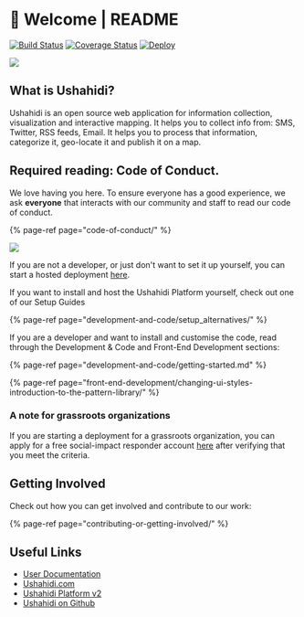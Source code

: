 # 👋 Welcome \| README

[![Build Status](https://travis-ci.org/ushahidi/platform.png)](https://travis-ci.org/ushahidi/platform) [![Coverage Status](https://coveralls.io/repos/github/ushahidi/platform/badge.svg)](https://coveralls.io/github/ushahidi/platform) [![Deploy](https://www.herokucdn.com/deploy/button.png)](https://heroku.com/deploy)

![](.gitbook/assets/oss-welcome-banner.png)

## What is Ushahidi?

Ushahidi is an open source web application for information collection, visualization and interactive mapping. It helps you to collect info from: SMS, Twitter, RSS feeds, Email. It helps you to process that information, categorize it, geo-locate it and publish it on a map.

## Required reading: Code of Conduct.

We love having you here. To ensure everyone has a good experience, we ask **everyone** that interacts with our community and staff to read our code of conduct.

{% page-ref page="code-of-conduct/" %}

![](.gitbook/assets/oss-ushahidi-project.png)

If you are not a developer, or just don't want to set it up yourself, you can start a hosted deployment [here](https://www.ushahidi.com/pricing).

If you want to install and host the Ushahidi Platform yourself, check out one of our Setup Guides

{% page-ref page="development-and-code/setup\_alternatives/" %}

If you are a developer and want to install and customise the code, read through the Development & Code and Front-End Development sections:

{% page-ref page="development-and-code/getting-started.md" %}

{% page-ref page="front-end-development/changing-ui-styles-introduction-to-the-pattern-library/" %}

### A note for grassroots organizations

If you are starting a deployment for a grassroots organization, you can apply for a free social-impact responder account [here](https://www.ushahidi.com/pricing/apply-for-free) after verifying that you meet the criteria.

## Getting Involved

Check out how you can get involved and contribute to our work:

{% page-ref page="contributing-or-getting-involved/" %}

## Useful Links

* [User Documentation](https://www.ushahidi.com/support)
* [Ushahidi.com](https://www.ushahidi.com)
* [Ushahidi Platform v2](https://github.com/ushahidi/Ushahidi_Web)
* [Ushahidi on Github](https://github.com/ushahidi)

